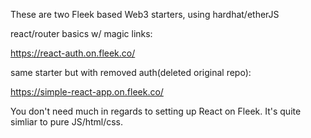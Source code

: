 These are two Fleek based Web3 starters, using hardhat/etherJS

react/router basics w/ magic links:

https://react-auth.on.fleek.co/

same starter but with removed auth(deleted original repo):

https://simple-react-app.on.fleek.co/

You don't need much in regards to setting up React on Fleek. It's quite simliar to pure JS/html/css.
